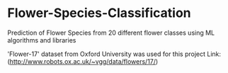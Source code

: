 # Flower-Species-Classification
Prediction of Flower Species from 20 different flower classes using ML algorithms and libraries

'Flower-17' dataset from Oxford University was used for this project
Link:(http://www.robots.ox.ac.uk/~vgg/data/flowers/17/)
